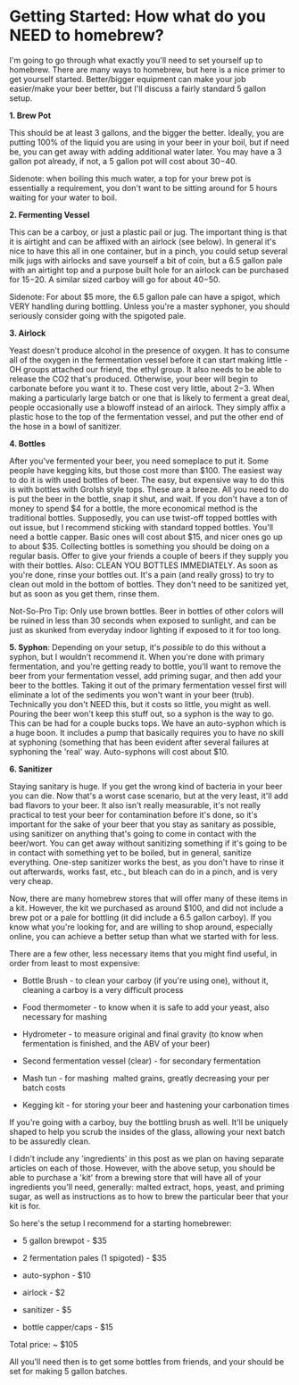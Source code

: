 Getting Started: How what do you NEED to homebrew?
==================================================

I'm going to go through what exactly you'll need to set yourself up to homebrew. There are many ways to homebrew, but here is a nice primer to get yourself started. Better/bigger equipment can make your job easier/make your beer better, but I'll discuss a fairly standard 5 gallon setup.

**1\. Brew Pot**

This should be at least 3 gallons, and the bigger the better. Ideally, you are putting 100% of the liquid you are using in your beer in your boil, but if need be, you can get away with adding additional water later. You may have a 3 gallon pot already, if not, a 5 gallon pot will cost about $30-$40.

Sidenote: when boiling this much water, a top for your brew pot is essentially a requirement, you don't want to be sitting around for 5 hours waiting for your water to boil.

**2\. Fermenting Vessel**

This can be a carboy, or just a plastic pail or jug. The important thing is that it is airtight and can be affixed with an airlock (see below). In general it's nice to have this all in one container, but in a pinch, you could setup several milk jugs with airlocks and save yourself a bit of coin, but a 6.5 gallon pale with an airtight top and a purpose built hole for an airlock can be purchased for $15-$20. A similar sized carboy will go for about $40-$50.

Sidenote: For about $5 more, the 6.5 gallon pale can have a spigot, which VERY handling during bottling. Unless you're a master syphoner, you should seriously consider going with the spigoted pale.

**3\. Airlock**

Yeast doesn't produce alcohol in the presence of oxygen. It has to consume all of the oxygen in the fermentation vessel before it can start making little -OH groups attached our friend, the ethyl group. It also needs to be able to release the CO2 that's produced. Otherwise, your beer will begin to carbonate before you want it to. These cost very little, about $2-$3. When making a particularly large batch or one that is likely to ferment a great deal, people occasionally use a blowoff instead of an airlock. They simply affix a plastic hose to the top of the fermentation vessel, and put the other end of the hose in a bowl of sanitizer.

**4\. Bottles**

After you've fermented your beer, you need someplace to put it. Some people have kegging kits, but those cost more than $100. The easiest way to do it is with used bottles of beer. The easy, but expensive way to do this is with bottles with Grolsh style tops. These are a breeze. All you need to do is put the beer in the bottle, snap it shut, and wait. If you don't have a ton of money to spend $4 for a bottle, the more economical method is the traditional bottles. Supposedly, you can use twist-off topped bottles with out issue, but I recommend sticking with standard topped bottles. You'll need a bottle capper. Basic ones will cost about $15, and nicer ones go up to about $35. Collecting bottles is something you should be doing on a regular basis. Offer to give your friends a couple of beers if they supply you with their bottles. Also: CLEAN YOU BOTTLES IMMEDIATELY. As soon as you're done, rinse your bottles out. It's a pain (and really gross) to try to clean out mold in the bottom of bottles. They don't need to be sanitized yet, but as soon as you get them, rinse them.

Not-So-Pro Tip: Only use brown bottles. Beer in bottles of other colors will be ruined in less than 30 seconds when exposed to sunlight, and can be just as skunked from everyday indoor lighting if exposed to it for too long.

**5\. Syphon**: Depending on your setup, it's _possible_ to do this without a syphon, but I wouldn't recommend it. When you're done with primary fermentation, and you're getting ready to bottle, you'll want to remove the beer from your fermentation vessel, add priming sugar, and then add your beer to the bottles. Taking it out of the primary fermentation vessel first will eliminate a lot of the sediments you won't want in your beer (trub). Technically you don't NEED this, but it costs so little, you might as well. Pouring the beer won't keep this stuff out, so a syphon is the way to go. This can be had for a couple bucks tops. We have an auto-syphon which is a huge boon. It includes a pump that basically requires you to have no skill at syphoning (something that has been evident after several failures at syphoning the 'real' way. Auto-syphons will cost about $10.

**6\. Sanitizer**

Staying sanitary is huge. If you get the wrong kind of bacteria in your beer you can die. Now that's a worst case scenario, but at the very least, it'll add bad flavors to your beer. It also isn't really measurable, it's not really practical to test your beer for contamination before it's done, so it's important for the sake of your beer that you stay as sanitary as possible, using sanitizer on anything that's going to come in contact with the beer/wort. You can get away without sanitizing something if it's going to be in contact with something yet to be boiled, but in general, sanitize everything. One-step sanitizer works the best, as you don't have to rinse it out afterwards, works fast, etc., but bleach can do in a pinch, and is very very cheap.

Now, there are many homebrew stores that will offer many of these items in a kit. However, the kit we purchased as around $100, and did not include a brew pot or a pale for bottling (it did include a 6.5 gallon carboy). If you know what you're looking for, and are willing to shop around, especially online, you can achieve a better setup than what we started with for less.

There are a few other, less necessary items that you might find useful, in order from least to most expensive:

*   Bottle Brush - to clean your carboy (if you're using one), without it, cleaning a carboy is a very difficult process

*   Food thermometer - to know when it is safe to add your yeast, also necessary for mashing

*   Hydrometer - to measure original and final gravity (to know when fermentation is finished, and the ABV of your beer)

*   Second fermentation vessel (clear) - for secondary fermentation

*   Mash tun - for mashing  malted grains, greatly decreasing your per batch costs

*   Kegging kit - for storing your beer and hastening your carbonation times

If you're going with a carboy, buy the bottling brush as well. It'll be uniquely shaped to help you scrub the insides of the glass, allowing your next batch to be assuredly clean.

I didn't include any 'ingredients' in this post as we plan on having separate articles on each of those. However, with the above setup, you should be able to purchase a 'kit' from a brewing store that will have all of your ingredients you'll need, generally: malted extract, hops, yeast, and priming sugar, as well as instructions as to how to brew the particular beer that your kit is for.

So here's the setup I recommend for a starting homebrewer:

*   5 gallon brewpot - $35

*   2 fermentation pales (1 spigoted) - $35

*   auto-syphon - $10

*   airlock - $2

*   sanitizer - $5

*   bottle capper/caps - $15

Total price: ~ $105

All you'll need then is to get some bottles from friends, and your should be set for making 5 gallon batches.